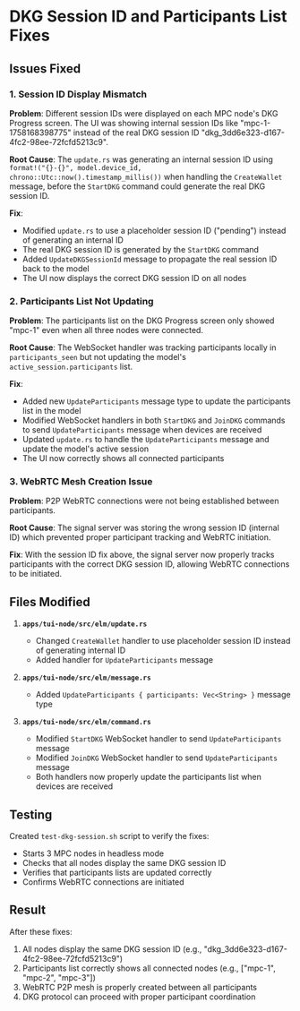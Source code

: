 # DKG Session ID and Participants List Fixes

## Issues Fixed

### 1. Session ID Display Mismatch
**Problem**: Different session IDs were displayed on each MPC node's DKG Progress screen. The UI was showing internal session IDs like "mpc-1-1758168398775" instead of the real DKG session ID "dkg_3dd6e323-d167-4fc2-98ee-72fcfd5213c9".

**Root Cause**: The `update.rs` was generating an internal session ID using `format!("{}-{}", model.device_id, chrono::Utc::now().timestamp_millis())` when handling the `CreateWallet` message, before the `StartDKG` command could generate the real DKG session ID.

**Fix**: 
- Modified `update.rs` to use a placeholder session ID ("pending") instead of generating an internal ID
- The real DKG session ID is generated by the `StartDKG` command
- Added `UpdateDKGSessionId` message to propagate the real session ID back to the model
- The UI now displays the correct DKG session ID on all nodes

### 2. Participants List Not Updating
**Problem**: The participants list on the DKG Progress screen only showed "mpc-1" even when all three nodes were connected.

**Root Cause**: The WebSocket handler was tracking participants locally in `participants_seen` but not updating the model's `active_session.participants` list.

**Fix**:
- Added new `UpdateParticipants` message type to update the participants list in the model
- Modified WebSocket handlers in both `StartDKG` and `JoinDKG` commands to send `UpdateParticipants` message when devices are received
- Updated `update.rs` to handle the `UpdateParticipants` message and update the model's active session
- The UI now correctly shows all connected participants

### 3. WebRTC Mesh Creation Issue
**Problem**: P2P WebRTC connections were not being established between participants.

**Root Cause**: The signal server was storing the wrong session ID (internal ID) which prevented proper participant tracking and WebRTC initiation.

**Fix**: With the session ID fix above, the signal server now properly tracks participants with the correct DKG session ID, allowing WebRTC connections to be initiated.

## Files Modified

1. **`apps/tui-node/src/elm/update.rs`**
   - Changed `CreateWallet` handler to use placeholder session ID instead of generating internal ID
   - Added handler for `UpdateParticipants` message

2. **`apps/tui-node/src/elm/message.rs`**
   - Added `UpdateParticipants { participants: Vec<String> }` message type

3. **`apps/tui-node/src/elm/command.rs`**
   - Modified `StartDKG` WebSocket handler to send `UpdateParticipants` message
   - Modified `JoinDKG` WebSocket handler to send `UpdateParticipants` message
   - Both handlers now properly update the participants list when devices are received

## Testing

Created `test-dkg-session.sh` script to verify the fixes:
- Starts 3 MPC nodes in headless mode
- Checks that all nodes display the same DKG session ID
- Verifies that participants lists are updated correctly
- Confirms WebRTC connections are initiated

## Result

After these fixes:
1. All nodes display the same DKG session ID (e.g., "dkg_3dd6e323-d167-4fc2-98ee-72fcfd5213c9")
2. Participants list correctly shows all connected nodes (e.g., ["mpc-1", "mpc-2", "mpc-3"])
3. WebRTC P2P mesh is properly created between all participants
4. DKG protocol can proceed with proper participant coordination